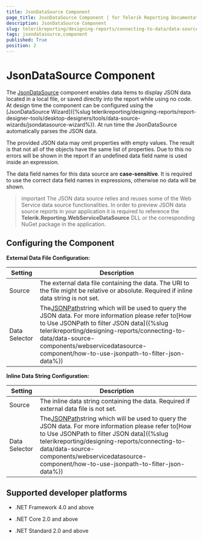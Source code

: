 ```yaml
---
title: JsonDataSource Component
page_title: JsonDataSource Component | for Telerik Reporting Documentation
description: JsonDataSource Component
slug: telerikreporting/designing-reports/connecting-to-data/data-source-components/jsondatasource-component
tags: jsondatasource,component
published: True
position: 2
---
```


# JsonDataSource Component



The [JsonDataSource](/reporting/api/Telerik.Reporting.JsonDataSource) component enables data items to display JSON data located in a local file,
        or saved directly into the report while using no code.
        At design time the component can be configured using the [JsonDataSource Wizard]({%slug telerikreporting/designing-reports/report-designer-tools/desktop-designers/tools/data-source-wizards/jsondatasource-wizard%}).
        At run time the JsonDataSource automatically parses the JSON data.
      

The provided JSON data may omit properties with empty values. The result is that not all of the objects have the same list of properties.
        Due to this no errors will be shown in the report if an undefined data field name is used inside an expression.
      

The data field names for this data source are __case-sensitive__. It is required to use the correct data field names in expressions, otherwise no data will be shown.
      

>important The JSON data source relies and reuses some of the Web Service data source functionalities.           In order to preview JSON data source reports in your application it is required to reference the  __Telerik.Reporting.WebServiceDataSource__            DLL or the corresponding NuGet package in the application.        


## Configuring the Component

__External Data File Configuration:__


| Setting | Description |
| ------ | ------ |
|Source|The external data file containing the data. The URI to the file might be relative or absolute. Required if inline data string is not set.|
|Data Selector|The[JSONPath](https://www.newtonsoft.com/json/help/html/QueryJsonSelectTokenJsonPath.htm)string which will be used to query the JSON data. For more information please refer to[How to Use JSONPath to filter JSON data]({%slug telerikreporting/designing-reports/connecting-to-data/data-source-components/webservicedatasource-component/how-to-use-jsonpath-to-filter-json-data%})|




__Inline Data String Configuration:__


| Setting | Description |
| ------ | ------ |
|Source|The inline data string containing the data. Required if external data file is not set.|
|Data Selector|The[JSONPath](https://www.newtonsoft.com/json/help/html/QueryJsonSelectTokenJsonPath.htm)string which will be used to query the JSON data. For more information please refer to[How to Use JSONPath to filter JSON data]({%slug telerikreporting/designing-reports/connecting-to-data/data-source-components/webservicedatasource-component/how-to-use-jsonpath-to-filter-json-data%})|




## Supported developer platforms

* .NET Framework 4.0 and above
            

* .NET Core 2.0 and above
            

* .NET Standard 2.0 and above
            

